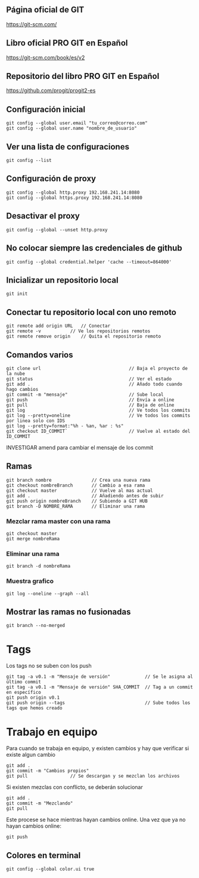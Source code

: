 ## Página oficial de GIT
https://git-scm.com/

## Libro oficial PRO GIT en Español
https://git-scm.com/book/es/v2

## Repositorio del libro PRO GIT en Español
https://github.com/progit/progit2-es

## Configuración inicial
```
git config --global user.email "tu_correo@correo.com"
git config --global user.name "nombre_de_usuario"
```

## Ver una lista de configuraciones
```
git config --list
```

## Configuración de proxy
```
git config --global http.proxy 192.168.241.14:8080
git config --global https.proxy 192.168.241.14:8080 
```

## Desactivar el proxy
```
git config --global --unset http.proxy
```

## No colocar siempre las credenciales de github
```
git config --global credential.helper 'cache --timeout=864000'
```

## Inicializar un repositorio local
```
git init
```

## Conectar tu repositorio local con uno remoto
```
git remote add origin URL	// Conectar
git remote -v			// Ve los repositorios remotos
git remote remove origin	// Quita el repositorio remoto
```
## Comandos varios
```
git clone url                                 // Baja el proyecto de la nube
git status                                    // Ver el estado
git add .                                     // Añado todo cuando hago cambios
git commit -m "mensaje"                       // Sube local
git push                                      // Envía a online
git pull                                      // Baja de online
git log                                       // Ve todos los commits
git log --pretty=oneline                      // Ve todos los commits por linea solo con IDS
git log --pretty=format:"%h - %an, %ar : %s"
git checkout ID_COMMIT`                       // Vuelve al estado del ID_COMMIT
```
INVESTIGAR amend para cambiar el mensaje de los commit

## Ramas
```
git branch nombre               // Crea una nueva rama
git checkout nombreBranch       // Cambio a esa rama
git checkout master             // Vuelve al mas actual
git add .                       // Añadiendo antes de subir
git push origin nombreBranch    // Subiendo a GIT HUB
git branch -D NOMBRE_RAMA       // Eliminar una rama
```

### Mezclar rama master con una rama
```
git checkout master
git merge nombreRama
```
### Eliminar una rama
```
git branch -d nombreRama
```
### Muestra grafico
```
git log --oneline --graph --all
```

## Mostrar las ramas no fusionadas
```
git branch --no-merged
```

# Tags
Los tags no se suben con los push
```
git tag -a v0.1 -m "Mensaje de versión"             // Se le asigna al último commit
git tag -a v0.1 -m "Mensaje de versión"	SHA_COMMIT  // Tag a un commit en específico
git push origin v0.1
git push origin --tags                              // Sube todos los tags que hemos creado
```

# Trabajo en equipo

Para cuando se trabaja en equipo, y existen cambios y hay que verificar si existe algun cambio
```
git add .
git commit -m "Cambios propios"
git pull                // Se descargan y se mezclan los archivos
```
Si existen mezclas con conflicto, se deberán solucionar

```
git add .
git commit -m "Mezclando"
git pull
```
Este procese se hace mientras hayan cambios online.
Una vez que ya no hayan cambios online:
```
git push
```

## Colores en terminal
```
git config --global color.ui true
```
